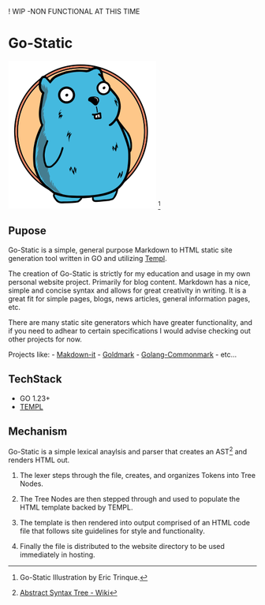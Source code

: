 ! WIP -NON FUNCTIONAL AT THIS TIME
# Go-Static

![go-static](./go-static.svg)
[^1]

## Pupose

Go-Static is a simple, general purpose Markdown to HTML static site generation tool written in GO and utilizing [Templ](https://templ.guide/).

The creation of Go-Static is strictly for my education and usage in my own personal website project.  Primarily for blog content. Markdown has a nice, simple and concise syntax and allows for great creativity in writing.  It is a great fit for simple pages, blogs, news articles, general information pages, etc.

There are many static site generators which have greater functionality, and if you need to adhear to certain specifications I would advise checking out other projects for now.

Projects like:
    - [Makdown-it](https://github.com/markdown-it)
    - [Goldmark](https://github.com/yuin/goldmark/)
    - [Golang-Commonmark](https://gitlab.com/golang-commonmark/markdown)
    - etc...

## TechStack

- GO 1.23+
- [TEMPL](https://templ.guide/)

## Mechanism

 Go-Static is a simple lexical anaylsis and parser that creates an AST[^2] and renders HTML out.

1. The lexer steps through the file, creates, and organizes Tokens into Tree Nodes.

2. The Tree Nodes are then stepped through and used to populate the HTML template backed by TEMPL.

3. The template is then rendered into output comprised of an HTML code file that follows site guidelines for style and functionality.

4. Finally the file is distributed to the website directory to be used immediately in hosting.

[^1]: Go-Static Illustration by Eric Trinque.
[^2]: [Abstract Syntax Tree - Wiki](https://en.wikipedia.org/wiki/Abstract_syntax_tree)
